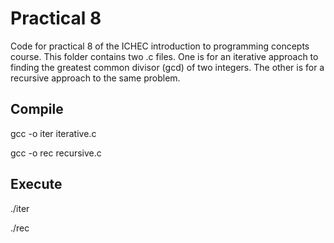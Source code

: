 # Practical 8

Code for practical 8 of the ICHEC introduction to programming concepts course. This folder contains two .c files. One is for an iterative approach to finding the greatest common divisor (gcd) of two integers. The other is for a recursive approach to the same problem.

## Compile

gcc -o iter iterative.c

gcc -o rec recursive.c

## Execute

./iter

./rec